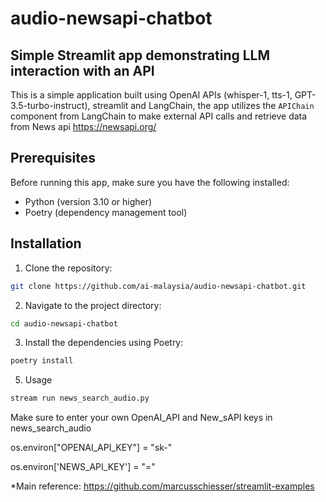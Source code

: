 # audio-newsapi-chatbot

## Simple Streamlit app demonstrating LLM interaction with an API

This is a simple application built using OpenAI APIs (whisper-1, tts-1, GPT-3.5-turbo-instruct), streamlit and LangChain,  the app utilizes the `APIChain` component from LangChain to make external API calls and retrieve data from News api https://newsapi.org/

## Prerequisites

Before running this app, make sure you have the following installed:

- Python (version 3.10 or higher)
- Poetry (dependency management tool)

## Installation

1. Clone the repository:

```bash
git clone https://github.com/ai-malaysia/audio-newsapi-chatbot.git
```

2. Navigate to the project directory:

```bash
cd audio-newsapi-chatbot
```

3. Install the dependencies using Poetry:

```bash
poetry install
```

5. Usage

```bash
stream run news_search_audio.py
```

Make sure to enter your own OpenAI_API and New_sAPI keys in news_search_audio

os.environ["OPENAI_API_KEY"] = "sk-"

os.environ['NEWS_API_KEY'] = "="

*Main reference: https://github.com/marcusschiesser/streamlit-examples
